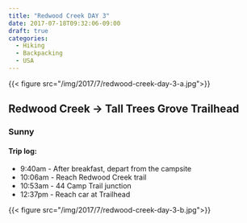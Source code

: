 ```yaml
---
title: "Redwood Creek DAY 3"
date: 2017-07-18T09:32:06-09:00
draft: true
categories:
  - Hiking
  - Backpacking
  - USA
---
```


{{< figure src="/img/2017/7/redwood-creek-day-3-a.jpg">}}

## Redwood Creek -> Tall Trees Grove Trailhead
### Sunny

#### Trip log:

* 9:40am - After breakfast, depart from the campsite
* 10:06am - Reach Redwood Creek trail
* 10:53am - 44 Camp Trail junction
* 12:37pm - Reach car at Trailhead

<!--more-->

{{< figure src="/img/2017/7/redwood-creek-day-3-b.jpg">}}
